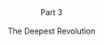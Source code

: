<h1 style="display:none">Part 3 - The Deepest Revolution</h1>

<br/><br/><br/><br/><br/><br/>

<center><span class="part-intro">Part 3</span><br/><br/>
<span class="part-intro">The Deepest Revolution</span></center>